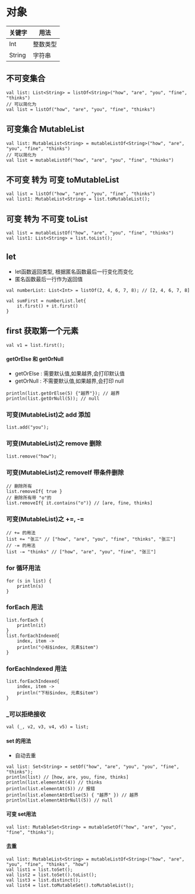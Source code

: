 # 对象

| 关键字    | 用法           | 
|--------|--------------|
| Int    | 整数类型         |
| String | 字符串          |

## 不可变集合
```
val list: List<String> = listOf<String>("how", "are", "you", "fine", "thinks")
// 可以简化为
val list = listOf("how", "are", "you", "fine", "thinks")
```
## 可变集合 MutableList
```
val list: MutableList<String> = mutableListOf<String>("how", "are", "you", "fine", "thinks")
// 可以简化为
val list = mutableListOf("how", "are", "you", "fine", "thinks")
```

## 不可变 转为 可变 toMutableList
```
val list = listOf("how", "are", "you", "fine", "thinks")
val list1: MutableList<String> = list.toMutableList();
```

## 可变 转为 不可变 toList
```
val list = mutableListOf("how", "are", "you", "fine", "thinks")
val list1: List<String> = list.toList();
```

## let
* let函数返回类型, 根据匿名函数最后一行变化而变化
* 匿名函数最后一行作为返回值
```
val numberList: List<Int> = listOf(2, 4, 6, 7, 8); // [2, 4, 6, 7, 8]

val sumFirst = numberList.let{
    it.first() + it.first()
}
```

## first 获取第一个元素
```
val v1 = list.first();
```

#### getOrElse 和 getOrNull
- getOrElse : 需要默认值,如果越界,会打印默认值
- getOrNull : 不需要默认值,如果越界,会打印 null
```
println(list.getOrElse(5) {"越界"}); // 越界
println(list.getOrNull(5)); // null
```

### 可变(MutableList)之 add 添加
```
list.add("you");
```
### 可变(MutableList)之 remove 删除
```
list.remove("how");
```

### 可变(MutableList)之 removeIf 带条件删除
```
// 删除所有
list.removeIf{ true }
// 删除所有带 "o"的
list.removeIf{ it.contains("o")} // [are, fine, thinks]
```

### 可变(MutableList)之 +=, -=
```
// += 的用法
list += "张三" // ["how", "are", "you", "fine", "thinks", "张三"]
// -= 的用法
list -= "thinks" // ["how", "are", "you", "fine", "张三"]
```

### for 循环用法
```
for (s in list) {
    println(s)
}
```

### forEach 用法
```
list.forEach {
    println(it)
}
list.forEachIndexed{
    index, item ->
    println("小标$index, 元素$item")
}
```

### forEachIndexed 用法
```
list.forEachIndexed{
    index, item ->
    println("下标$index, 元素$item")
}
```

### _可以拒绝接收
```
val (_, v2, v3, v4, v5) = list;
```

#### set 的用法
- 自动去重
```
val list: Set<String> = setOf("how", "are", "you", "you", "fine", "thinks");
println(list) // [how, are, you, fine, thinks]
println(list.elementAt(4)) // thinks
println(list.elementAt(5)) // 报错
println(list.elementAtOrElse(5) { "越界" }) // 越界
println(list.elementAtOrNull(5)) // null
```

#### 可变 set用法
```
val list: MutableSet<String> = mutableSetOf("how", "are", "you", "fine", "thinks");
```

#### 去重
```
val list: MutableList<String> = mutableListOf<String>("how", "are", "you", "fine", "thinks", "how")
val list1 = list.toSet();
val list2 = list.toSet().toList();
val list3 = list.distinct();
val list4 = list.toMutableSet().toMutableList();
```
    
        


